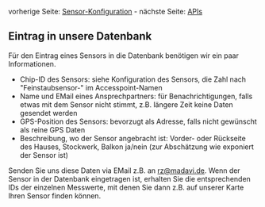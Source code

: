 vorherige Seite: [Sensor-Konfiguration](/opendata-stuttgart/meta/wiki/Konfiguration-der-Sensoren) - nächste Seite: [APIs](/opendata-stuttgart/meta/wiki/APIs)  

## Eintrag in unsere Datenbank

Für den Eintrag eines Sensors in die Datenbank benötigen wir ein paar Informationen.

* Chip-ID des Sensors: siehe Konfiguration des Sensors, die Zahl nach "Feinstaubsensor-" im Accesspoint-Namen
* Name und EMail eines Ansprechpartners: für Benachrichtigungen, falls etwas mit dem Sensor nicht stimmt, z.B. längere Zeit keine Daten gesendet werden
* GPS-Position des Sensors: bevorzugt als Adresse, falls nicht gewünscht als reine GPS Daten
* Beschreibung, wo der Sensor angebracht ist: Vorder- oder Rückseite des Hauses, Stockwerk, Balkon ja/nein (zur Abschätzung wie exponiert der Sensor ist)

Senden Sie uns diese Daten via EMail z.B. an rz@madavi.de.
Wenn der Sensor in der Datenbank eingetragen ist, erhalten Sie die entsprechenden IDs der einzelnen Messwerte, mit denen Sie dann z.B. auf unserer Karte Ihren Sensor finden können.
